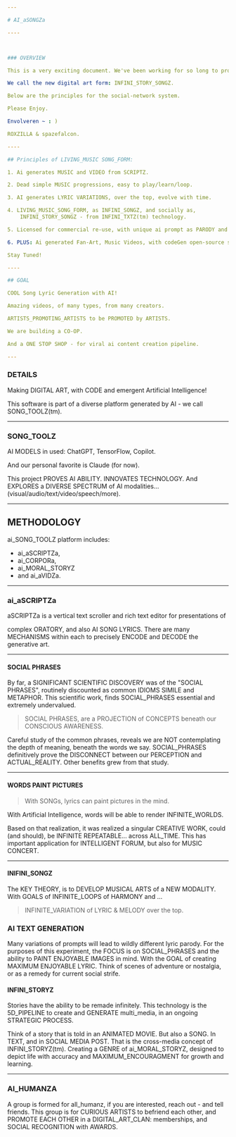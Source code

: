 ```yaml
---

# AI_aSONGZa

----



### OVERVIEW

This is a very exciting document. We've been working for so long to produce this work - all the the pieces fall together! A Tokenizer was created using NLP technology in 2001! Since then, MANY AI INNOVATIONS, in a steady CASCADE!

We call the new digital art form: INFINI_STORY_SONGZ.

Below are the principles for the social-network system.

Please Enjoy.

Envolveren ~ : )

ROXZILLA & spazefalcon.

----

## Principles of LIVING_MUSIC SONG_FORM:

1. Ai generates MUSIC and VIDEO from SCRIPTZ.

2. Dead simple MUSIC progressions, easy to play/learn/loop.

3. AI generates LYRIC VARIATIONS, over the top, evolve with time.

4. LIVING_MUSIC_SONG_FORM, as INFINI_SONGZ, and socially as,
    INFINI_STORY_SONGZ - from INFINI_TXTZ(tm) technology.

5. Licensed for commercial re-use, with unique ai prompt as PARODY and by attribution "ROXZILLA|spazefalcon".

6. PLUS: Ai generated Fan-Art, Music Videos, with codeGen open-source software.

Stay Tuned!

----

## GOAL

COOL Song Lyric Generation with AI!

Amazing videos, of many types, from many creators.

ARTISTS_PROMOTING_ARTISTS to be PROMOTED by ARTISTS.

We are building a CO-OP.

And a ONE STOP SHOP - for viral ai content creation pipeline.

---
```


### DETAILS

Making DIGITAL ART, with CODE and emergent Artificial Intelligence!

This software is part of a diverse platform generated by AI - we call SONG_TOOLZ(tm).


---

### SONG_TOOLZ

AI MODELS in used: ChatGPT, TensorFlow, Copilot. 

And our personal favorite is Claude (for now).

This project PROVES AI ABILITY. INNOVATES TECHNOLOGY.
And EXPLORES a DIVERSE SPECTRUM of AI modalities...
(visual/audio/text/video/speech/more).

----

## METHODOLOGY

ai_SONG_TOOLZ platform includes: 
 - ai_aSCRIPTZa, 
 - ai_CORPORa, 
 - ai_MORAL_STORYZ
 - and ai_aVIDZa.

----

### ai_aSCRIPTZa

aSCRIPTZa is a vertical text scroller and rich text editor for presentations of

complex ORATORY, and also AI SONG LYRICS. There are many MECHANISMS within each to precisely ENCODE and DECODE the generative art.

----

#### SOCIAL PHRASES

By far, a SIGNIFICANT SCIENTIFIC DISCOVERY was of the "SOCIAL PHRASES", routinely discounted as common IDIOMS SIMILE and METAPHOR. This scientific work, finds SOCIAL_PHRASES essential and extremely undervalued.

> SOCIAL PHRASES, are a PROJECTION of CONCEPTS beneath our CONSCIOUS AWARENESS.

Careful study of the common phrases, reveals we are NOT contemplating the depth of meaning, beneath the words we say. SOCIAL_PHRASES definitively prove the DISCONNECT between our PERCEPTION and ACTUAL_REALITY. Other benefits grew from that study. 

----

#### WORDS PAINT PICTURES

> With SONGs, lyrics can paint pictures in the mind.

With Artificial Intelligence, words will be able to render INFINITE_WORLDS.

Based on that realization, it was realized a singular CREATIVE WORK, could (and should), be INFINITE REPEATABLE... across ALL_TIME. This has important application for INTELLIGENT FORUM, but also for MUSIC CONCERT.

----

#### INIFINI_SONGZ

The KEY THEORY, is to DEVELOP MUSICAL ARTS of a NEW MODALITY. With GOALS of INFINITE_LOOPS of HARMONY and ...

> INFINITE_VARIATION of LYRIC & MELODY over the top. 

### AI TEXT GENERATION

Many variations of prompts will lead to wildly different lyric parody. For the purposes of this experiment, the FOCUS is on SOCIAL_PHRASES and the ability to PAINT ENJOYABLE IMAGES in mind. With the GOAL of creating MAXIMUM ENJOYABLE LYRIC. Think of scenes of adventure or nostalgia, or as a remedy for current social strife.

#### INFINI_STORYZ

Stories have the ability to be remade infinitely. This technology is the 5D_PIPELINE to create and GENERATE multi_media, in an ongoing STRATEGIC PROCESS.

Think of a story that is told in an ANIMATED MOVIE. But also a SONG. In TEXT, and in SOCIAL MEDIA POST. That is the cross-media concept of INFINI_STORYZ(tm). Creating a GENRE of ai_MORAL_STORYZ, designed to depict life with accuracy and MAXIMUM_ENCOURAGMENT for growth and learning.


---

### AI_HUMANZA

A group is formed for all_humanz, if you are interested, reach out - and tell friends. This group is for CURIOUS ARTISTS to befriend each other, and PROMOTE EACH OTHER in a DIGITAL_ART_CLAN: memberships, and SOCIAL RECOGNITION with AWARDS. 
